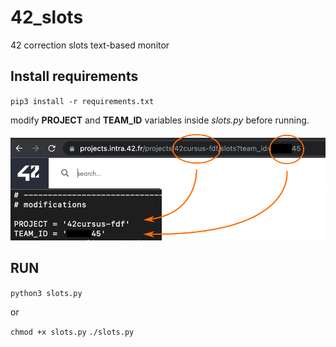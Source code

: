 # 42_slots
42 correction slots text-based monitor

## Install requirements

`pip3 install -r requirements.txt`

modify **PROJECT** and **TEAM_ID** variables inside *slots.py* before running.

![Schematic](42slots.png)

## RUN

`python3 slots.py`

or

`chmod +x slots.py`
`./slots.py`
